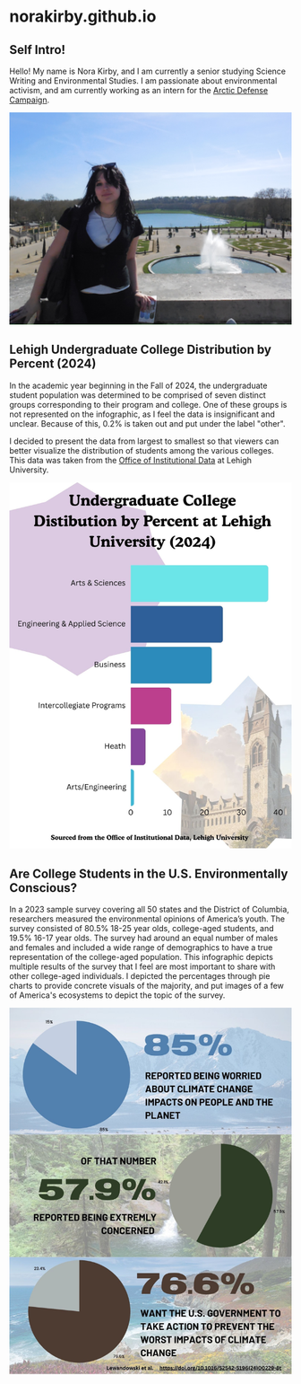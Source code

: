 # norakirby.github.io

## Self Intro!

Hello! My name is Nora Kirby, and I am currently a senior studying Science Writing and Environmental Studies. I am passionate about environmental activism, and am currently working as an intern for the [Arctic Defense Campaign](https://www.defendthearctic.org/).

![profilepic](https://github.com/norakirby/norakirby.github.io/blob/main/profilepic.jpeg?raw=true)

## Lehigh Undergraduate College Distribution by Percent (2024)

In the academic year beginning in the Fall of 2024, the undergraduate student population was determined to be comprised of seven distinct groups corresponding to their program and college. One of these groups is not represented on the infographic, as I feel the data is insignificant and unclear. Because of this, 0.2% is taken out and put under the label "other". 

I decided to present the data from largest to smallest so that viewers can better visualize the distribution of students among the various colleges. This data was taken from the [Office of Institutional Data](https://data.lehigh.edu/sites/data.lehigh.edu/files/LUprofile_2024.pdf) at Lehigh University. 

![LUinfographic](https://github.com/norakirby/norakirby.github.io/blob/main/LUinfographic%20(2).jpg?raw=true)

## Are College Students in the U.S. Environmentally Conscious?

In a 2023 sample survey covering all 50 states and the District of Columbia, researchers measured the environmental opinions of America’s youth. The survey consisted of 80.5% 18-25 year olds, college-aged students, and 19.5% 16-17 year olds. The survey had around an equal number of males and females and included a wide range of demographics to have a true representation of the college-aged population. 
This infographic depicts multiple results of the survey that I feel are most important to share with other college-aged individuals. I depicted the percentages through pie charts to provide concrete visuals of the majority, and put images of a few of America's ecosystems to depict the topic of the survey.     

![enviroinfographic](https://github.com/norakirby/norakirby.github.io/blob/main/enviroinfographic%20(1).jpg?raw=true)
